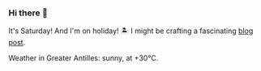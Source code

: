 ### Hi there :wave:

It's Saturday! And I'm on holiday! :desert_island: I might be crafting a fascinating [blog post](https://benjaminwuethrich.dev).

Weather in Greater Antilles: sunny, at +30°C.
